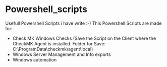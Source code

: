 # Powershell_scripts
Usefull Powershell Scripts i have write :-)
This Powershell Scripts are made for:
 - Check MK Windows Checks (Save the Script on the Client where the CheckMK Agent is installed. Folder for Save: C:\ProgramData\checkmk\agent\local)
 - Windows Server Management and Info exports
 - Windows automation
